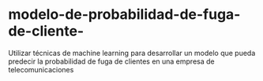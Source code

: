 # modelo-de-probabilidad-de-fuga-de-cliente-
Utilizar técnicas de machine learning para desarrollar un modelo que pueda predecir la probabilidad de fuga de clientes en una empresa de telecomunicaciones
